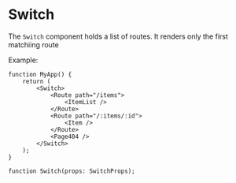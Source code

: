 # Switch

The `Switch` component holds a list of routes.
It renders only the first matchiing route

Example:

```
function MyApp() {
    return (
        <Switch>
            <Route path="/items">
                <ItemList />
            </Route>
            <Route path="/:items/:id">
                <Item />
            </Route>
            <Page404 />
        </Switch>
    );
}
```

```
function Switch(props: SwitchProps);
```
